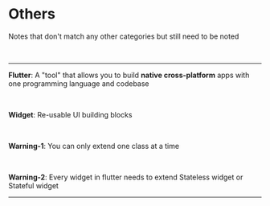 # Others

Notes that don't match any other categories but still need to be noted

<br><hr>

**Flutter**: A "tool" that allows you to build **native cross-platform** apps with one programming language and codebase

<br>

**Widget**: Re-usable UI building blocks

<br>

**Warning-1**: You can only extend one class at a time

<br>

**Warning-2**: Every widget in flutter needs to extend Stateless widget or Stateful widget 

<hr><br>